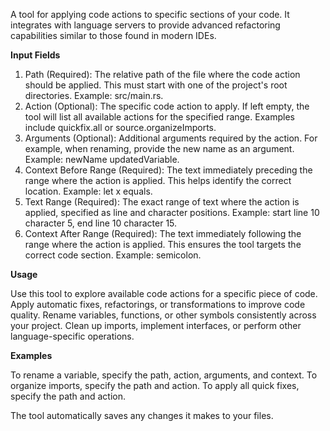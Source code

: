 A tool for applying code actions to specific sections of your code. It integrates with language servers to provide advanced refactoring capabilities similar to those found in modern IDEs.

**Input Fields**

1. Path (Required): The relative path of the file where the code action should be applied. This must start with one of the project's root directories. Example: src/main.rs.
2. Action (Optional): The specific code action to apply. If left empty, the tool will list all available actions for the specified range. Examples include quickfix.all or source.organizeImports.
3. Arguments (Optional): Additional arguments required by the action. For example, when renaming, provide the new name as an argument. Example: newName updatedVariable.
4. Context Before Range (Required): The text immediately preceding the range where the action is applied. This helps identify the correct location. Example: let x equals.
5. Text Range (Required): The exact range of text where the action is applied, specified as line and character positions. Example: start line 10 character 5, end line 10 character 15.
6. Context After Range (Required): The text immediately following the range where the action is applied. This ensures the tool targets the correct code section. Example: semicolon.

**Usage**

Use this tool to explore available code actions for a specific piece of code. Apply automatic fixes, refactorings, or transformations to improve code quality. Rename variables, functions, or other symbols consistently across your project. Clean up imports, implement interfaces, or perform other language-specific operations.

**Examples**

To rename a variable, specify the path, action, arguments, and context. To organize imports, specify the path and action. To apply all quick fixes, specify the path and action.

The tool automatically saves any changes it makes to your files.
